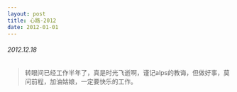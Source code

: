 ```yaml
---
layout: post
title: 心路-2012
date: 2012-01-01
---
```


###### 2012.12.18

> 转眼间已经工作半年了，真是时光飞逝啊，谨记alps的教诲，但做好事，莫问前程，加油姑娘，一定要快乐的工作。
